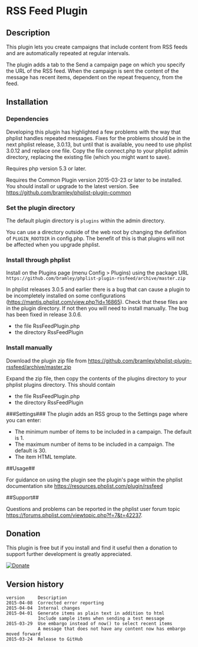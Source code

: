 # RSS Feed Plugin #

## Description ##

This plugin lets you create campaigns that include content from RSS feeds and are automatically repeated at regular intervals.

The plugin adds a tab to the Send a campaign page on which you specify the URL of the RSS feed.
When the campaign is sent the content of the message has recent items, dependent on the repeat frequency, from the feed.


## Installation ##

### Dependencies ###

Developing this plugin has highlighted a few problems with the way that phplist handles repeated messages.
Fixes for the problems should be in the next phplist release, 3.0.13, but until that is available, you need to use phplist 3.0.12
and replace one file.
Copy the file connect.php to your phplist admin directory, replacing the existing file (which you might want to save).

Requires php version 5.3 or later. 

Requires the Common Plugin version 2015-03-23 or later to be installed. You should install or upgrade to the latest version. See <https://github.com/bramley/phplist-plugin-common>

### Set the plugin directory ###
The default plugin directory is `plugins` within the admin directory.

You can use a directory outside of the web root by changing the definition of `PLUGIN_ROOTDIR` in config.php.
The benefit of this is that plugins will not be affected when you upgrade phplist.

### Install through phplist ###
Install on the Plugins page (menu Config > Plugins) using the package URL `https://github.com/bramley/phplist-plugin-rssfeed/archive/master.zip`

In phplist releases 3.0.5 and earlier there is a bug that can cause a plugin to be incompletely installed on some configurations (<https://mantis.phplist.com/view.php?id=16865>). 
Check that these files are in the plugin directory. If not then you will need to install manually. The bug has been fixed in release 3.0.6.

* the file RssFeedPlugin.php
* the directory RssFeedPlugin

### Install manually ###
Download the plugin zip file from <https://github.com/bramley/phplist-plugin-rssfeed/archive/master.zip>

Expand the zip file, then copy the contents of the plugins directory to your phplist plugins directory.
This should contain

* the file RssFeedPlugin.php
* the directory RssFeedPlugin

###Settings###
The plugin adds an RSS group to the Settings page where you can enter:

* The minimum number of items to be included in a campaign. The default is 1.
* The maximum number of items to be included in a campaign. The default is 30.
* The item HTML template.

##Usage##

For guidance on using the plugin see the plugin's page within the phplist documentation site <https://resources.phplist.com/plugin/rssfeed>

##Support##

Questions and problems can be reported in the phplist user forum topic <https://forums.phplist.com/viewtopic.php?f=7&t=42237>.

## Donation ##
This plugin is free but if you install and find it useful then a donation to support further development is greatly appreciated.

[![Donate](https://www.paypalobjects.com/en_US/i/btn/btn_donate_LG.gif)](https://www.paypal.com/cgi-bin/webscr?cmd=_s-xclick&hosted_button_id=W5GLX53WDM7T4)

## Version history ##

    version     Description
    2015-04-08  Corrected error reporting
    2015-04-04  Internal changes
    2015-04-01  Generate items as plain text in addition to html
                Include sample items when sending a test message
    2015-03-29  Use embargo instead of now() to select recent items
                A message that does not have any content now has embargo moved forward
    2015-03-24  Release to GitHub
